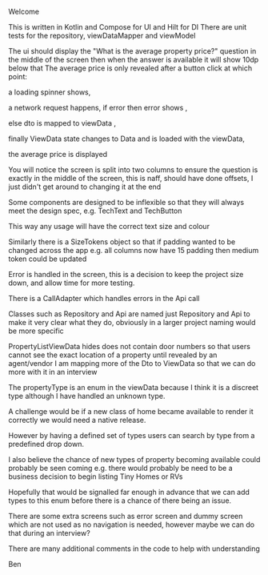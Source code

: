 Welcome

This is written in Kotlin and Compose for UI and Hilt for DI
There are unit tests for the repository, viewDataMapper and viewModel

The ui should display the "What is the average property price?" question in the middle of the screen then when the answer is available it will show 10dp below that
The average price is only revealed after a button click at which point:

a loading spinner shows, 

a network request happens, if error then error shows ,

else dto is mapped to viewData ,

finally ViewData state changes to Data and is loaded with the viewData,

the average price is displayed

You will notice the screen is split into two columns to ensure the question is exactly in the middle of the screen, this is naff, should have done offsets, I just didn't get around to changing it at the end

Some components are designed to be inflexible so that they will always meet the design spec, e.g. TechText and TechButton

This way any usage will have the correct text size and colour

Similarly there is a SizeTokens object so that if padding wanted to be changed across the app e.g. all columns now have 15 padding then medium token could be updated

Error is handled in the screen, this is a decision to keep the project size down, and allow time for more testing.

There is a CallAdapter which handles errors in the Api call

Classes such as Repository and Api are named just Repository and Api to make it very clear what they do, obviously in a larger project naming would be more specific

PropertyListViewData hides does not contain door numbers so that users cannot see the exact location of a property until revealed by an agent/vendor
I am mapping more of the Dto to ViewData so that we can do more with it in an interview

The propertyType is an enum in the viewData because I think it is a discreet type although I have handled an unknown type. 

A challenge would be if a new class of home became available to render it correctly we would need a native release.

However by having a defined set of types users can search by type from a predefined drop down.

I also believe the chance of new types of property becoming available could probably be seen coming e.g. there would probably be need to be a business decision to begin listing Tiny Homes or RVs

Hopefully that would be signalled far enough in advance that we can add types to this enum before there is a chance of there being an issue.

There are some extra screens such as error screen and dummy screen which are not used as no navigation is needed, however maybe we can do that during an interview?

There are many additional comments in the code to help with understanding

Ben
